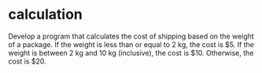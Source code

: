 # calculation
Develop a program that calculates the cost of shipping based on the weight of a package. If the weight is less than or equal to 2 kg, the cost is $5. If the weight is between 2 kg and 10 kg (inclusive), the cost is $10. Otherwise, the cost is $20.
